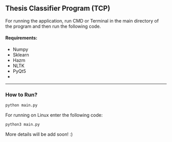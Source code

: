 ## Thesis Classifier Program (TCP)

For running the application, run CMD or Terminal in the main directory of the program and then run the following code.

#### Requirements: 
* Numpy 
* Sklearn
* Hazm
* NLTK
* PyQt5
* 
*************
### How to Run?
```python
python main.py
```
For running on Linux enter the following code:
```python
python3 main.py
```

More details will be add soon! :)


